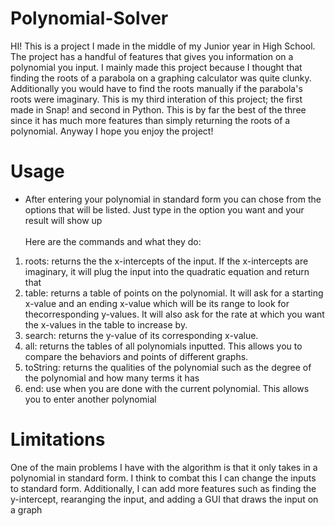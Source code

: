 # Polynomial-Solver
HI! This is a project I made in the middle of my Junior year in High School. The project has a handful of features that gives you information on a polynomial you input. I mainly made this project because I thought that finding the roots of a parabola on a graphing calculator was quite clunky. Additionally you would have to find the roots manually if the parabola's roots were imaginary. This is my third interation of this project; the first made in Snap! and second in Python. This is by far the best of the three since it has much more features than simply returning the roots of a polynomial. Anyway I hope you enjoy the project!

# Usage
- After entering your polynomial in standard form you can chose from the options that will be listed. Just type in the option you want and your result will show up
<br></br>
Here are the commands and what they do:
1. roots: returns the the x-intercepts of the input. If the x-intercepts are imaginary, it will plug the input into the quadratic equation and return that
2. table: returns a table of points on the polynomial. It will ask for a starting x-value and an ending x-value which will be its range to look for thecorresponding y-values. It will also ask for the rate at which you want the x-values in the table to increase by.
3. search: returns the y-value of its corresponding x-value.
4. all: returns the tables of all polynomials inputted. This allows you to compare the behaviors and points of different graphs.
5. toString: returns the qualities of the polynomial such as the degree of the polynomial and how many terms it has
6. end: use when you are done with the current polynomial. This allows you to enter another polynomial 

# Limitations
One of the main problems I have with the algorithm is that it only takes in a polynomial in standard form. I think to combat this I can change the inputs to standard form. Additionally, I can add more features such as finding the y-intercept, rearanging the input, and adding a GUI that draws the input on a graph
